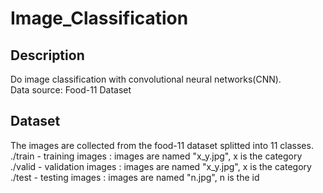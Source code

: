 # Image_Classification
## Description
Do image classification with convolutional neural networks(CNN).  
Data source: Food-11 Dataset

## Dataset
The images are collected from the food-11 dataset splitted into 11 classes.  
./train - training images : images are named "x_y.jpg", x is the category  
./valid - validation images : images are named "x_y.jpg", x is the category  
./test - testing images : images are named "n.jpg", n is the id  

